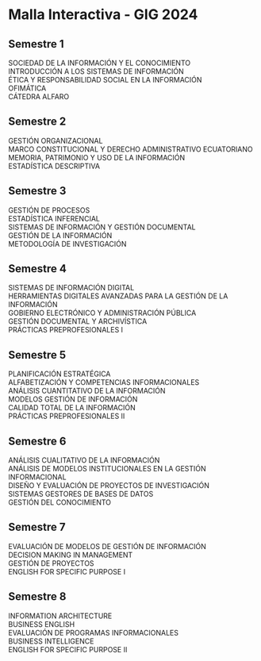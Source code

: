 
<head>
  <meta charset="UTF-8">
  <meta name="viewport" content="width=device-width, initial-scale=1.0">
  <title>Malla GIG Interactiva</title>
  <link rel="stylesheet" href="estilos.css">
</head>
<body>
  <h1>Malla Interactiva - GIG 2024</h1>
  <div class="malla">
    <!-- Semestre 1 -->
    <div class="semestre">
      <h2>Semestre 1</h2>
      <div class="materia" id="gig101">SOCIEDAD DE LA INFORMACIÓN Y EL CONOCIMIENTO</div>
      <div class="materia" id="gig102">INTRODUCCIÓN A LOS SISTEMAS DE INFORMACIÓN</div>
      <div class="materia" id="gig204">ÉTICA Y RESPONSABILIDAD SOCIAL EN LA INFORMACIÓN</div>
      <div class="materia" id="gig104">OFIMÁTICA</div>
      <div class="materia" id="gig9901">CÁTEDRA ALFARO</div>
    </div><!-- Semestre 2 -->
<div class="semestre">
  <h2>Semestre 2</h2>
  <div class="materia" id="gig201">GESTIÓN ORGANIZACIONAL</div>
  <div class="materia" id="gig202">MARCO CONSTITUCIONAL Y DERECHO ADMINISTRATIVO ECUATORIANO</div>
  <div class="materia" id="gig205">MEMORIA, PATRIMONIO Y USO DE LA INFORMACIÓN</div>
  <div class="materia" id="esb1209">ESTADÍSTICA DESCRIPTIVA</div>
</div>

<!-- Semestre 3 -->
<div class="semestre">
  <h2>Semestre 3</h2>
  <div class="materia" id="gig302">GESTIÓN DE PROCESOS</div>
  <div class="materia" id="gig305">ESTADÍSTICA INFERENCIAL</div>
  <div class="materia" id="gig307">SISTEMAS DE INFORMACIÓN Y GESTIÓN DOCUMENTAL</div>
  <div class="materia" id="gig308">GESTIÓN DE LA INFORMACIÓN</div>
  <div class="materia" id="esb5202">METODOLOGÍA DE INVESTIGACIÓN</div>
</div>

<!-- Semestre 4 -->
<div class="semestre">
  <h2>Semestre 4</h2>
  <div class="materia" id="gig401">SISTEMAS DE INFORMACIÓN DIGITAL</div>
  <div class="materia" id="gig405">HERRAMIENTAS DIGITALES AVANZADAS PARA LA GESTIÓN DE LA INFORMACIÓN</div>
  <div class="materia" id="gig406">GOBIERNO ELECTRÓNICO Y ADMINISTRACIÓN PÚBLICA</div>
  <div class="materia" id="gig407">GESTIÓN DOCUMENTAL Y ARCHIVÍSTICA</div>
  <div class="materia" id="gigpp01">PRÁCTICAS PREPROFESIONALES I</div>
</div>

<!-- Semestre 5 -->
<div class="semestre">
  <h2>Semestre 5</h2>
  <div class="materia" id="gig501">PLANIFICACIÓN ESTRATÉGICA</div>
  <div class="materia" id="gig502">ALFABETIZACIÓN Y COMPETENCIAS INFORMACIONALES</div>
  <div class="materia" id="gig505">ANÁLISIS CUANTITATIVO DE LA INFORMACIÓN</div>
  <div class="materia" id="gig506">MODELOS GESTIÓN DE INFORMACIÓN</div>
  <div class="materia" id="gig601">CALIDAD TOTAL DE LA INFORMACIÓN</div>
  <div class="materia" id="gigpp01ii">PRÁCTICAS PREPROFESIONALES II</div>
</div>

<!-- Semestre 6 -->
<div class="semestre">
  <h2>Semestre 6</h2>
  <div class="materia" id="gig604">ANÁLISIS CUALITATIVO DE LA INFORMACIÓN</div>
  <div class="materia" id="gig605">ANÁLISIS DE MODELOS INSTITUCIONALES EN LA GESTIÓN INFORMACIONAL</div>
  <div class="materia" id="gig704">DISEÑO Y EVALUACIÓN DE PROYECTOS DE INVESTIGACIÓN</div>
  <div class="materia" id="gig803">SISTEMAS GESTORES DE BASES DE DATOS</div>
  <div class="materia" id="gig903">GESTIÓN DEL CONOCIMIENTO</div>
</div>

<!-- Semestre 7 -->
<div class="semestre">
  <h2>Semestre 7</h2>
  <div class="materia" id="gig706">EVALUACIÓN DE MODELOS DE GESTIÓN DE INFORMACIÓN</div>
  <div class="materia" id="gig707">DECISION MAKING IN MANAGEMENT</div>
  <div class="materia" id="gig901">GESTIÓN DE PROYECTOS</div>
  <div class="materia" id="esp1501_1">ENGLISH FOR SPECIFIC PURPOSE I</div>
</div>

<!-- Semestre 8 -->
<div class="semestre">
  <h2>Semestre 8</h2>
  <div class="materia" id="gig805">INFORMATION ARCHITECTURE</div>
  <div class="materia" id="gig804">BUSINESS ENGLISH</div>
  <div class="materia" id="gig902">EVALUACIÓN DE PROGRAMAS INFORMACIONALES</div>
  <div class="materia" id="gig904">BUSINESS INTELLIGENCE</div>
  <div class="materia" id="esp1501_2">ENGLISH FOR SPECIFIC PURPOSE II</div>
</div>

  </div>  <!-- Enlace correcto al script JS -->  <script src="script.js"></script></body>
</html>
